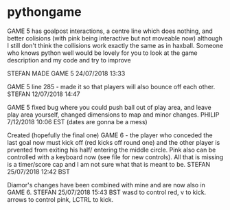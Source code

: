 # pythongame

GAME 5 has goalpost interactions, a centre line which does nothing, and better colisions (with pink being interactive but not moveable now) although I still don't think the collisions work exactly the same as in haxball. Someone who knows python well would be lovely for you to look at the game description and my code and try to improve

STEFAN MADE GAME 5 24/07/2018 13:33

GAME 5 line 285 - made it so that players will also bounce off each other. STEFAN 12/07/2018 14:47

GAME 5 fixed bug where you could push ball out of play area, and leave play area yourself, changed dimensions to map and minor changes. PHILIP 7/12/2018 10:06 EST (dates are gonna be a mess)

Created (hopefully the final one) GAME 6 - the player who conceded the last goal now must kick off (red kicks off round one) and the other player is prvented from exiting his half/ entering the middle circle. Pink also can be controlled with a keyboard now (see file for new controls). All that is missing is a timer/score cap and I am not sure what that is meant to be.
STEFAN 25/07/2018 12:42 BST

Diamor's changes have been combined with mine and are now also in GAME 6. STEFAN 25/07/2018 15:43 BST
wasd to control red, v to kick.
arrows to control pink, LCTRL to kick.
